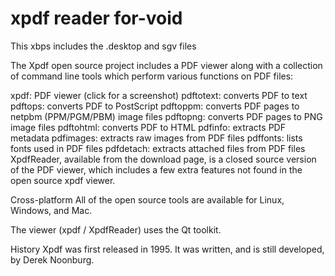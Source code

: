 # xpdf reader for-void
This xbps includes the .desktop and sgv files

The Xpdf open source project includes a PDF viewer along with a collection of command line tools which perform various functions on PDF files:

xpdf: PDF viewer (click for a screenshot)
pdftotext: converts PDF to text
pdftops: converts PDF to PostScript
pdftoppm: converts PDF pages to netpbm (PPM/PGM/PBM) image files
pdftopng: converts PDF pages to PNG image files
pdftohtml: converts PDF to HTML
pdfinfo: extracts PDF metadata
pdfimages: extracts raw images from PDF files
pdffonts: lists fonts used in PDF files
pdfdetach: extracts attached files from PDF files
XpdfReader, available from the download page, is a closed source version of the PDF viewer, which includes a few extra features not found in the open source xpdf viewer.

Cross-platform
All of the open source tools are available for Linux, Windows, and Mac.

The viewer (xpdf / XpdfReader) uses the Qt toolkit.

History
Xpdf was first released in 1995. It was written, and is still developed, by Derek Noonburg.
